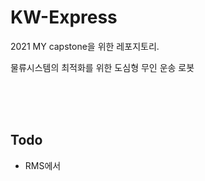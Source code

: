 # KW-Express

2021 MY capstone을 위한 레포지토리.


<!-- ![Diagram](doc/System.drawio.svg) -->

물류시스템의 최적화를 위한 도심형 무인 운송 로봇


<br>
<br>
<br>

## Todo

- RMS에서 